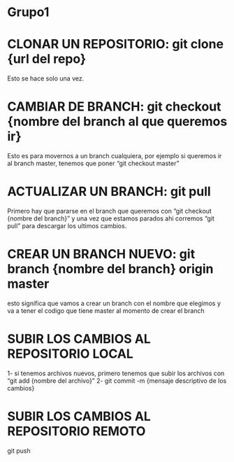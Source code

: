 # Grupo1

# CLONAR UN REPOSITORIO: git clone {url del repo}
Esto se hace solo una vez.

# CAMBIAR DE BRANCH: git checkout {nombre del branch al que queremos ir}
Esto es para movernos a un branch cualquiera, por ejemplo si queremos ir al branch master, tenemos que poner “git checkout master”

# ACTUALIZAR UN BRANCH: git pull
Primero hay que pararse en el branch que queremos con “git checkout {nombre del branch}” y una vez que estamos parados ahi corremos “git pull” para descargar los ultimos cambios.

# CREAR UN BRANCH NUEVO: git branch {nombre del branch} origin master
esto significa que vamos a crear un branch con el nombre que elegimos y va a tener el codigo que tiene master al momento de crear el branch

# SUBIR LOS CAMBIOS AL REPOSITORIO LOCAL
1- si tenemos archivos nuevos, primero tenemos que subir los archivos con “git add {nombre del archivo}”
2- git commit -m {mensaje descriptivo de los cambios}

# SUBIR LOS CAMBIOS AL REPOSITORIO REMOTO
git push
